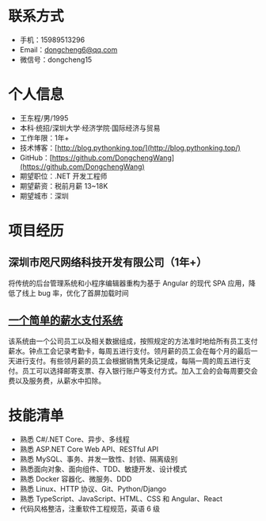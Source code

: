 # 联系方式

- 手机：15989513296
- Email：dongcheng6@qq.com
- 微信号：dongcheng15

# 个人信息

- 王东程/男/1995
- 本科·统招/深圳大学·经济学院·国际经济与贸易
- 工作年限：1年+
- 技术博客：[http://blog.pythonking.top/](http://blog.pythonking.top/)
- GitHub：[https://github.com/DongchengWang](https://github.com/DongchengWang)
- 期望职位：.NET 开发工程师
- 期望薪资：税前月薪 13~18K
- 期望城市：深圳

# 项目经历

## 深圳市咫尺网络科技开发有限公司（1年+）

将传统的后台管理系统和小程序编辑器重构为基于 Angular 的现代 SPA 应用，降低了线上 bug 率，优化了首屏加载时间

## [一个简单的薪水支付系统](https://github.com/DongchengWang/agile-software-development/tree/master/src/Payroll)

该系统由一个公司员工以及相关数据组成，按照规定的方法准时地给所有员工支付薪水。钟点工会记录考勤卡，每周五进行支付。领月薪的员工会在每个月的最后一天进行支付。有些领月薪的员工会根据销售凭条记提成，每隔一周的周五进行支付。员工可以选择邮寄支票、存入银行账户等支付方式。加入工会的会每周要交会费以及服务费，从薪水中扣除。

# 技能清单

- 熟悉 C#/.NET Core、异步、多线程
- 熟悉 ASP.NET Core Web API、RESTful API
- 熟悉 MySQL、事务、并发一致性、封锁、隔离级别
- 熟悉面向对象、面向组件、TDD、敏捷开发、设计模式
- 熟悉 Docker 容器化、微服务、DDD
- 熟悉 Linux、HTTP 协议、Git、Python/Django
- 熟悉 TypeScript、JavaScript、HTML、CSS 和 Angular、React
- 代码风格整洁，注重软件工程规范，英语 6 级
